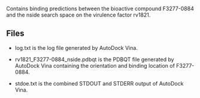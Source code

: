 Contains binding predictions between the bioactive compound F3277-0884 and the nside search space on the virulence factor rv1821.

## Files

- log.txt is the log file generated by AutoDock Vina.

- rv1821_F3277-0884_nside.pdbqt is the PDBQT file generated by AutoDock Vina containing the orientation and binding location of F3277-0884.

- stdoe.txt is the combined STDOUT and STDERR output of AutoDock Vina.

